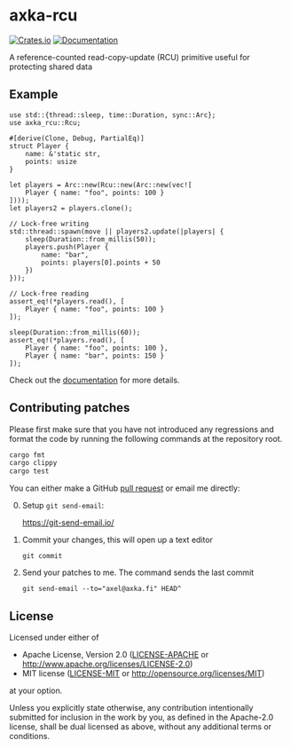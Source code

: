 # axka-rcu 

[![Crates.io](https://img.shields.io/crates/v/axka-rcu)](https://lib.rs/crates/axka-rcu)
[![Documentation](https://docs.rs/axka-rcu/badge.svg)](https://docs.rs/axka-rcu)

A reference-counted read-copy-update (RCU) primitive useful for protecting shared data

## Example

```
use std::{thread::sleep, time::Duration, sync::Arc};
use axka_rcu::Rcu;

#[derive(Clone, Debug, PartialEq)]
struct Player {
    name: &'static str,
    points: usize
}

let players = Arc::new(Rcu::new(Arc::new(vec![
    Player { name: "foo", points: 100 }
])));
let players2 = players.clone();

// Lock-free writing
std::thread::spawn(move || players2.update(|players| {
    sleep(Duration::from_millis(50));
    players.push(Player {
        name: "bar",
        points: players[0].points + 50
    })
}));

// Lock-free reading
assert_eq!(*players.read(), [
    Player { name: "foo", points: 100 }
]);

sleep(Duration::from_millis(60));
assert_eq!(*players.read(), [
    Player { name: "foo", points: 100 },
    Player { name: "bar", points: 150 }
]);
```

Check out the [documentation](https://docs.rs/axka-rcu) for more details.

## Contributing patches

Please first make sure that you have not introduced any regressions and format the code by running the following commands at the repository root.
```sh
cargo fmt
cargo clippy
cargo test
```

You can either make a GitHub [pull request](https://github.com/axelkar/axka-rcu/pulls) or email me directly:

0. Setup `git send-email`:

   <https://git-send-email.io/>

1. Commit your changes, this will open up a text editor

   `git commit`

2. Send your patches to me. The command sends the last commit

   `git send-email --to="axel@axka.fi" HEAD^`

## License

Licensed under either of

 * Apache License, Version 2.0
   ([LICENSE-APACHE](LICENSE-APACHE) or <http://www.apache.org/licenses/LICENSE-2.0>)
 * MIT license
   ([LICENSE-MIT](LICENSE-MIT) or <http://opensource.org/licenses/MIT>)

at your option.


Unless you explicitly state otherwise, any contribution intentionally submitted
for inclusion in the work by you, as defined in the Apache-2.0 license, shall be
dual licensed as above, without any additional terms or conditions.
